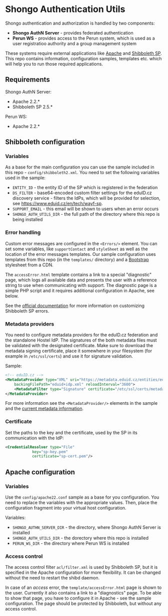 # Shongo Authentication Utils

Shongo authentication and authorization is handled by two components:

* **Shongo AuthN Server** - provides federated authentication
* **Perun WS** - provides access to the Perun system, which is used as a user registratioo authority and a group management system

These systems require external applications like [Apache](http://httpd.apache.org/) and [Shibboleth SP](http://shibboleth.net/). This repo contains information, configuration samples, templates etc. which will help you to run those required applications.

## Requirements

Shongo AuthN Server:

* Apache 2.2.*
* Shibboleth SP 2.5.*

Perun WS:

* Apache 2.2.*

## Shibboleth configuration

### Variables

As a base for the main configuration you can use the sample included in this repo - `config/shibboleth2.xml`. You need to set the following variables used in the sample:

* `ENTITY_ID` - the entity ID of the SP which is registered in the federation
* `DS_FILTER` - base64-encoded custom filter settings for the eduID.cz discovery service - filters the IdPs, which will be provided for selection, see https://www.eduid.cz/en/tech/wayf-sp.
* `SUPPORT_EMAIL` - this email will be shown to users when an error occurs
* `SHONGO_AUTH_UTILS_DIR` - the full path of the directory where this repo is being installed

### Error handling

Custom error messages are configured in the `<Errors/>` element. You can set some variables, like `supportContact` and `styleSheet` as well as the location of the error messages templates. Our sample configuration uses templates from this repo (in the `templates/` directory) and a [Bootstrap](http://getbootstrap/) stylesheet from a CDN. 

The `accessError.html` template contains a link to a special "diagnostic" page, which logs all available data and presents the user with a reference string to use when communicating with support. The diagnostic page is a simple PHP script and it requires additional configuration in Apache, see below.

See the [official documentation](https://wiki.shibboleth.net/confluence/display/SHIB2/NativeSPErrors) for more information on customizing Shibboleth SP errors.

### Metadata providers

You need to configure metadata providers for the eduID.cz federation and the standalone Hostel IdP. The signatures of the both metadata files must be validated with the designated certificate. Make sure to download the metadata signing certificate, place it somewhere in your filesystem (for example in `/etc/ssl/certs`) and use it for signature validation.

Sample:
```xml
<!-- eduID.cz -->                                            
<MetadataProvider type="XML" uri="https://metadata.eduid.cz/entities/eduid+idp"
    backingFilePath="eduid+idp.xml" reloadInterval="3600">
    <MetadataFilter type="Signature" certificate="/etc/ssl/certs/metadata.eduid.cz.crt.pem"/>      
</MetadataProvider>
```

For more information see the `<MetadataProvider/>` elements in the sample and the [current metadata information](https://www.eduid.cz/cs/tech/summary).

### Certificate

Set the paths to the key and the certificate, used by the SP in its communication with the IdP:

```xml
<CredentialResolver type="File" 
            key="sp-key.pem" 
            certificate="sp-cert.pem"/>
```

## Apache configuration

### Variables

Use the `config/apache22.conf` sample as a base for you configuration. You need to replace the variables with the appropriate values. Then, place the configuration fragment into your virtual host configuration.

Variables:

* `SHONGO_AUTHN_SERVER_DIR` - the directory, where Shongo AuthN Server is installed
* `SHONGO_AUTH_UTILS_DIR` - the dorectory where this repo is installed
* `PERUN_WS_DIR` - the directory where Perun WS is installed

### Access control

The access control filter `acl/filter.xml` is used by Shibboleth SP, but it is specified in the Apache configuration for more flexibility. It can be changed without the need to restart the shibd daemon.

In case of an *access* error, the `template/accessError.html` page is shown to the user. Currently it also contains a link to a "diagnostics" page. To be able to show that page, you have to configure it in Apache - see the sample configuration. The page should be protected by Shibboleth, but without any access control.